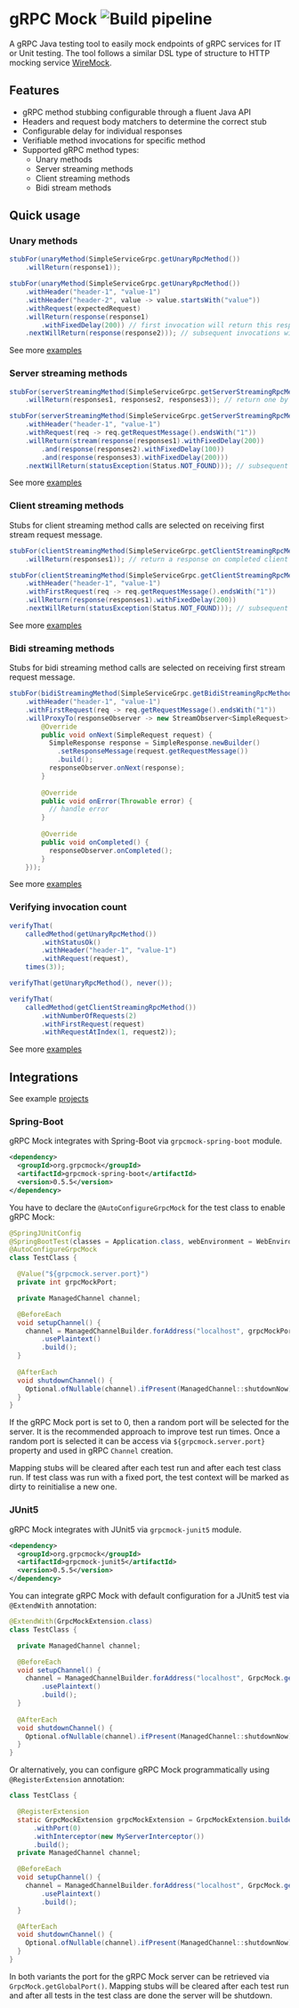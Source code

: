 # gRPC Mock ![Build pipeline](https://github.com/Fadelis/grpcmock/workflows/Build%20pipeline/badge.svg)

A gRPC Java testing tool to easily mock endpoints of gRPC services for IT or Unit testing.
The tool follows a similar DSL type of structure to HTTP mocking service [WireMock](https://github.com/tomakehurst/wiremock).

## Features

 - gRPC method stubbing configurable through a fluent Java API
 - Headers and request body matchers to determine the correct stub
 - Configurable delay for individual responses
 - Verifiable method invocations for specific method
 - Supported gRPC method types:
    - Unary methods
    - Server streaming methods
    - Client streaming methods
    - Bidi stream methods

## Quick usage

### Unary methods

```java
stubFor(unaryMethod(SimpleServiceGrpc.getUnaryRpcMethod())
    .willReturn(response1));

stubFor(unaryMethod(SimpleServiceGrpc.getUnaryRpcMethod())
    .withHeader("header-1", "value-1")
    .withHeader("header-2", value -> value.startsWith("value"))
    .withRequest(expectedRequest)
    .willReturn(response(response1)
        .withFixedDelay(200)) // first invocation will return this response after 200 ms
    .nextWillReturn(response(response2))); // subsequent invocations will return this response
```

See more [examples](grpcmock-core/src/test/java/org/grpcmock/GrpcMockUnaryMethodTest.java)

### Server streaming methods

```java
stubFor(serverStreamingMethod(SimpleServiceGrpc.getServerStreamingRpcMethod())
    .willReturn(responses1, responses2, responses3)); // return one by one with no delay

stubFor(serverStreamingMethod(SimpleServiceGrpc.getServerStreamingRpcMethod())
    .withHeader("header-1", "value-1")
    .withRequest(req -> req.getRequestMessage().endsWith("1"))
    .willReturn(stream(response(responses1).withFixedDelay(200))
        .and(response(responses2).withFixedDelay(100))
        .and(response(responses3).withFixedDelay(200)))
    .nextWillReturn(statusException(Status.NOT_FOUND))); // subsequent invocations will return status exception
```

See more [examples](grpcmock-core/src/test/java/org/grpcmock/GrpcMockServerStreamingMethodTest.java)

### Client streaming methods

Stubs for client streaming method calls are selected on receiving first stream request message.

```java
stubFor(clientStreamingMethod(SimpleServiceGrpc.getClientStreamingRpcMethod())
    .willReturn(responses1)); // return a response on completed client streaming requests

stubFor(clientStreamingMethod(SimpleServiceGrpc.getClientStreamingRpcMethod())
    .withHeader("header-1", "value-1")
    .withFirstRequest(req -> req.getRequestMessage().endsWith("1"))
    .willReturn(response(responses1).withFixedDelay(200))
    .nextWillReturn(statusException(Status.NOT_FOUND))); // subsequent invocations will return status exception
```

See more [examples](grpcmock-core/src/test/java/org/grpcmock/GrpcMockClientStreamingMethodTest.java)

### Bidi streaming methods

Stubs for bidi streaming method calls are selected on receiving first stream request message.

```java
stubFor(bidiStreamingMethod(SimpleServiceGrpc.getBidiStreamingRpcMethod())
    .withHeader("header-1", "value-1")
    .withFirstRequest(req -> req.getRequestMessage().endsWith("1"))
    .willProxyTo(responseObserver -> new StreamObserver<SimpleRequest>() {
        @Override
        public void onNext(SimpleRequest request) {
          SimpleResponse response = SimpleResponse.newBuilder()
            .setResponseMessage(request.getRequestMessage())
            .build();
          responseObserver.onNext(response);
        }
        
        @Override
        public void onError(Throwable error) {
          // handle error
        }
        
        @Override
        public void onCompleted() {
          responseObserver.onCompleted();
        }
    }));
```

See more [examples](grpcmock-core/src/test/java/org/grpcmock/GrpcMockBidiStreamingMethodTest.java)

### Verifying invocation count

```java
verifyThat(
    calledMethod(getUnaryRpcMethod())
        .withStatusOk()
        .withHeader("header-1", "value-1")
        .withRequest(request),
    times(3));

verifyThat(getUnaryRpcMethod(), never());

verifyThat(
    calledMethod(getClientStreamingRpcMethod())
        .withNumberOfRequests(2)
        .withFirstRequest(request)
        .withRequestAtIndex(1, request2));
```

See more [examples](grpcmock-core/src/test/java/org/grpcmock/GrpcMockVerifyTest.java)

## Integrations

See example [projects](grpcmock-examples)

### Spring-Boot

gRPC Mock integrates with Spring-Boot via `grpcmock-spring-boot` module.

```xml
<dependency>
  <groupId>org.grpcmock</groupId>
  <artifactId>grpcmock-spring-boot</artifactId>
  <version>0.5.5</version>
</dependency>
```

You have to declare the `@AutoConfigureGrpcMock` for the test class to enable gRPC Mock:

```java
@SpringJUnitConfig
@SpringBootTest(classes = Application.class, webEnvironment = WebEnvironment.NONE)
@AutoConfigureGrpcMock
class TestClass {

  @Value("${grpcmock.server.port}")
  private int grpcMockPort;

  private ManagedChannel channel;

  @BeforeEach
  void setupChannel() {
    channel = ManagedChannelBuilder.forAddress("localhost", grpcMockPort)
        .usePlaintext()
        .build();
  }
  
  @AfterEach
  void shutdownChannel() {
    Optional.ofNullable(channel).ifPresent(ManagedChannel::shutdownNow);
  }
}
```

If the gRPC Mock port is set to 0, then a random port will be selected for the server.
It is the recommended approach to improve test run times.
Once a random port is selected it can be access via `${grpcmock.server.port}` property and used in gRPC `Channel` creation.

Mapping stubs will be cleared after each test run and after each test class run.
If test class was run with a fixed port, the test context will be marked as dirty to reinitialise a new one.

### JUnit5

gRPC Mock integrates with JUnit5 via `grpcmock-junit5` module.

```xml
<dependency>
  <groupId>org.grpcmock</groupId>
  <artifactId>grpcmock-junit5</artifactId>
  <version>0.5.5</version>
</dependency>
```

You can integrate gRPC Mock with default configuration for a JUnit5 test via `@ExtendWith` annotation:

```java
@ExtendWith(GrpcMockExtension.class)
class TestClass {

  private ManagedChannel channel;

  @BeforeEach
  void setupChannel() {
    channel = ManagedChannelBuilder.forAddress("localhost", GrpcMock.getGlobalPort())
        .usePlaintext()
        .build();
  }
  
  @AfterEach
  void shutdownChannel() {
    Optional.ofNullable(channel).ifPresent(ManagedChannel::shutdownNow);
  }
}
```

Or alternatively, you can configure gRPC Mock programmatically using `@RegisterExtension` annotation:

```java
class TestClass {

  @RegisterExtension
  static GrpcMockExtension grpcMockExtension = GrpcMockExtension.builder()
      .withPort(0)
      .withInterceptor(new MyServerInterceptor())
      .build();
  private ManagedChannel channel;

  @BeforeEach
  void setupChannel() {
    channel = ManagedChannelBuilder.forAddress("localhost", GrpcMock.getGlobalPort())
        .usePlaintext()
        .build();
  }

  @AfterEach
  void shutdownChannel() {
    Optional.ofNullable(channel).ifPresent(ManagedChannel::shutdownNow);
  }
}
```

In both variants the port for the gRPC Mock server can be retrieved via `GrpcMock.getGlobalPort()`.
Mapping stubs will be cleared after each test run and
after all tests in the test class are done the server will be shutdown.